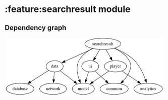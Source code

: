 # :feature:searchresult module
## Dependency graph
<img src="https://github.com/iamoscarliang/spotify-clone/blob/master/images/dep-graphs/dep_graph_feature_searchresult.png">